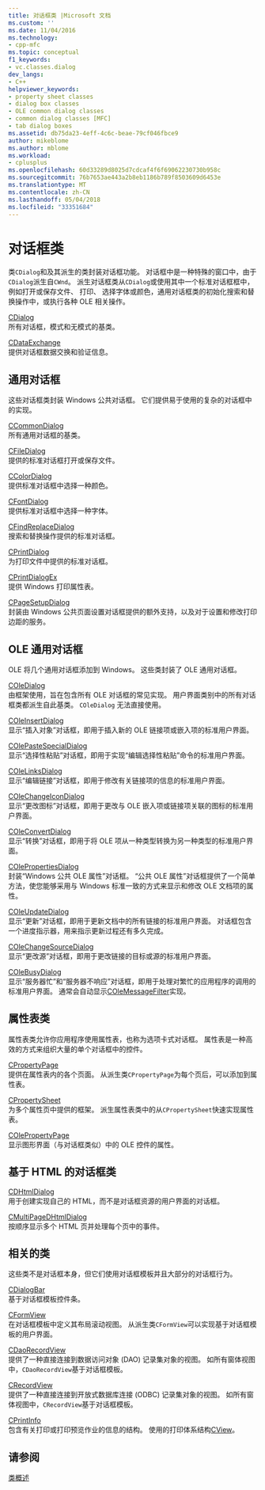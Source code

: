```yaml
---
title: 对话框类 |Microsoft 文档
ms.custom: ''
ms.date: 11/04/2016
ms.technology:
- cpp-mfc
ms.topic: conceptual
f1_keywords:
- vc.classes.dialog
dev_langs:
- C++
helpviewer_keywords:
- property sheet classes
- dialog box classes
- OLE common dialog classes
- common dialog classes [MFC]
- tab dialog boxes
ms.assetid: db75da23-4eff-4c6c-beae-79cf046fbce9
author: mikeblome
ms.author: mblome
ms.workload:
- cplusplus
ms.openlocfilehash: 60d33289d8025d7cdcaf4f6f69062230730b958c
ms.sourcegitcommit: 76b7653ae443a2b8eb1186b789f8503609d6453e
ms.translationtype: MT
ms.contentlocale: zh-CN
ms.lasthandoff: 05/04/2018
ms.locfileid: "33351684"
---
```

# <a name="dialog-box-classes"></a>对话框类
类`CDialog`和及其派生的类封装对话框功能。 对话框中是一种特殊的窗口中，由于`CDialog`派生自`CWnd`。 派生对话框类从`CDialog`或使用其中一个标准对话框框中，例如打开或保存文件、 打印、 选择字体或颜色，通用对话框类的初始化搜索和替换操作中，或执行各种 OLE 相关操作。  
  
 [CDialog](../mfc/reference/cdialog-class.md)  
 所有对话框，模式和无模式的基类。  
  
 [CDataExchange](../mfc/reference/cdataexchange-class.md)  
 提供对话框数据交换和验证信息。  
  
## <a name="common-dialogs"></a>通用对话框  
 这些对话框类封装 Windows 公共对话框。 它们提供易于使用的复杂的对话框中的实现。  
  
 [CCommonDialog](../mfc/reference/ccommondialog-class.md)  
 所有通用对话框的基类。  
  
 [CFileDialog](../mfc/reference/cfiledialog-class.md)  
 提供的标准对话框打开或保存文件。  
  
 [CColorDialog](../mfc/reference/ccolordialog-class.md)  
 提供标准对话框中选择一种颜色。  
  
 [CFontDialog](../mfc/reference/cfontdialog-class.md)  
 提供标准对话框中选择一种字体。  
  
 [CFindReplaceDialog](../mfc/reference/cfindreplacedialog-class.md)  
 搜索和替换操作提供的标准对话框。  
  
 [CPrintDialog](../mfc/reference/cprintdialog-class.md)  
 为打印文件中提供的标准对话框。  
  
 [CPrintDialogEx](../mfc/reference/cprintdialogex-class.md)  
 提供 Windows 打印属性表。  
  
 [CPageSetupDialog](../mfc/reference/cpagesetupdialog-class.md)  
 封装由 Windows 公共页面设置对话框提供的额外支持，以及对于设置和修改打印边距的服务。  
  
## <a name="ole-common-dialogs"></a>OLE 通用对话框  
 OLE 将几个通用对话框添加到 Windows。 这些类封装了 OLE 通用对话框。  
  
 [COleDialog](../mfc/reference/coledialog-class.md)  
 由框架使用，旨在包含所有 OLE 对话框的常见实现。 用户界面类别中的所有对话框类都派生自此基类。 `COleDialog` 无法直接使用。  
  
 [COleInsertDialog](../mfc/reference/coleinsertdialog-class.md)  
 显示“插入对象”对话框，即用于插入新的 OLE 链接项或嵌入项的标准用户界面。  
  
 [COlePasteSpecialDialog](../mfc/reference/colepastespecialdialog-class.md)  
 显示“选择性粘贴”对话框，即用于实现“编辑选择性粘贴”命令的标准用户界面。  
  
 [COleLinksDialog](../mfc/reference/colelinksdialog-class.md)  
 显示“编辑链接”对话框，即用于修改有关链接项的信息的标准用户界面。  
  
 [COleChangeIconDialog](../mfc/reference/colechangeicondialog-class.md)  
 显示“更改图标”对话框，即用于更改与 OLE 嵌入项或链接项关联的图标的标准用户界面。  
  
 [COleConvertDialog](../mfc/reference/coleconvertdialog-class.md)  
 显示“转换”对话框，即用于将 OLE 项从一种类型转换为另一种类型的标准用户界面。  
  
 [COlePropertiesDialog](../mfc/reference/colepropertiesdialog-class.md)  
 封装“Windows 公共 OLE 属性”对话框。 “公共 OLE 属性”对话框提供了一个简单方法，使您能够采用与 Windows 标准一致的方式来显示和修改 OLE 文档项的属性。  
  
 [COleUpdateDialog](../mfc/reference/coleupdatedialog-class.md)  
 显示“更新”对话框，即用于更新文档中的所有链接的标准用户界面。 对话框包含一个进度指示器，用来指示更新过程还有多久完成。  
  
 [COleChangeSourceDialog](../mfc/reference/colechangesourcedialog-class.md)  
 显示“更改源”对话框，即用于更改链接的目标或源的标准用户界面。  
  
 [COleBusyDialog](../mfc/reference/colebusydialog-class.md)  
 显示“服务器忙”和“服务器不响应”对话框，即用于处理对繁忙的应用程序的调用的标准用户界面。 通常会自动显示[COleMessageFilter](../mfc/reference/colemessagefilter-class.md)实现。  
  
## <a name="property-sheet-classes"></a>属性表类  
 属性表类允许你应用程序使用属性表，也称为选项卡式对话框。 属性表是一种高效的方式来组织大量的单个对话框中的控件。  
  
 [CPropertyPage](../mfc/reference/cpropertypage-class.md)  
 提供在属性表内的各个页面。 从派生类`CPropertyPage`为每个页后，可以添加到属性表。  
  
 [CPropertySheet](../mfc/reference/cpropertysheet-class.md)  
 为多个属性页中提供的框架。 派生属性表类中的从`CPropertySheet`快速实现属性表。  
  
 [COlePropertyPage](../mfc/reference/colepropertypage-class.md)  
 显示图形界面（与对话框类似）中的 OLE 控件的属性。  
  
## <a name="html-based-dialog-classes"></a>基于 HTML 的对话框类  
 [CDHtmlDialog](../mfc/reference/cdhtmldialog-class.md)  
 用于创建实现自己的 HTML，而不是对话框资源的用户界面的对话框。  
  
 [CMultiPageDHtmlDialog](../mfc/reference/cmultipagedhtmldialog-class.md)  
 按顺序显示多个 HTML 页并处理每个页中的事件。  
  
## <a name="related-classes"></a>相关的类  
 这些类不是对话框本身，但它们使用对话框模板并且大部分的对话框行为。  
  
 [CDialogBar](../mfc/reference/cdialogbar-class.md)  
 基于对话框模板控件条。  
  
 [CFormView](../mfc/reference/cformview-class.md)  
 在对话框模板中定义其布局滚动视图。 从派生类`CFormView`可以实现基于对话框模板的用户界面。  
  
 [CDaoRecordView](../mfc/reference/cdaorecordview-class.md)  
 提供了一种直接连接到数据访问对象 (DAO) 记录集对象的视图。 如所有窗体视图中，`CDaoRecordView`基于对话框模板。  
  
 [CRecordView](../mfc/reference/crecordview-class.md)  
 提供了一种直接连接到开放式数据库连接 (ODBC) 记录集对象的视图。 如所有窗体视图中，`CRecordView`基于对话框模板。  
  
 [CPrintInfo](../mfc/reference/cprintinfo-structure.md)  
 包含有关打印或打印预览作业的信息的结构。 使用的打印体系结构[CView](../mfc/reference/cview-class.md)。  
  
## <a name="see-also"></a>请参阅  
 [类概述](../mfc/class-library-overview.md)

